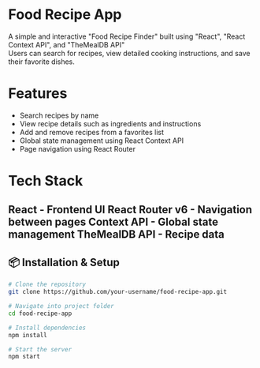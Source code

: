 # Food Recipe App

A simple and interactive "Food Recipe Finder" built using "React", "React Context API", and "TheMealDB API"  
Users can search for recipes, view detailed cooking instructions, and save their favorite dishes.

# Features
- Search recipes by name
- View recipe details such as ingredients and instructions
- Add and remove recipes from a favorites list
- Global state management using React Context API
- Page navigation using React Router




# Tech Stack
React -	Frontend UI
React Router v6 -	Navigation between pages
Context API -	Global state management
TheMealDB API -	Recipe data
---

## 📦 Installation & Setup

```bash
# Clone the repository
git clone https://github.com/your-username/food-recipe-app.git

# Navigate into project folder
cd food-recipe-app

# Install dependencies
npm install

# Start the server
npm start
